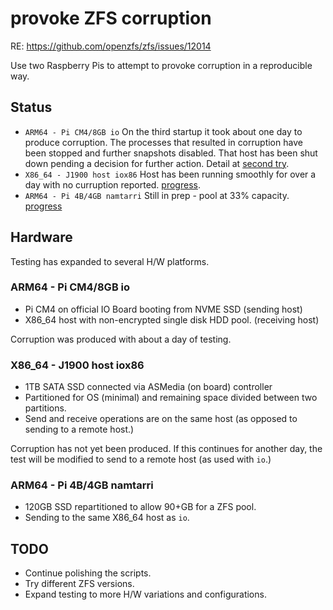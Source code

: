 # provoke ZFS corruption

RE: <https://github.com/openzfs/zfs/issues/12014>

Use two Raspberry Pis to attempt to provoke corruption in a reproducible way.

## Status

*  `ARM64 - Pi CM4/8GB io` On the third startup it took about one day to produce corruption. The processes that resulted in corruption have been stopped and further snapshots disabled. That host has been shut down pending a decision for further action. Detail at [second try](./second-try.md#2024-12-18-success).
* `X86_64 - J1900 host iox86` Host has been running smoothly for over a day with no curruption reported. [progress](./X86_trial_1.md).
* `ARM64 - Pi 4B/4GB namtarri` Still in prep - pool at 33% capacity. [progress](./arm64_SATA_USB_trial.md)

## Hardware

Testing has expanded to several H/W platforms.

### ARM64 - Pi CM4/8GB io

* Pi CM4 on official IO Board booting from NVME SSD (sending host)
* X86_64 host with non-encrypted single disk HDD pool. (receiving host)

Corruption was produced with about a day of testing.

### X86_64 - J1900 host iox86

* 1TB SATA SSD connected via ASMedia (on board) controller
* Partitioned for OS (minimal) and remaining space divided between two partitions.
* Send and receive operations are on the same host (as opposed to sending to a remote host.)

Corruption has not yet been produced. If this continues for another day, the test will be modified to send to a remote host (as used with `io`.)

### ARM64 - Pi 4B/4GB namtarri

* 120GB SSD repartitioned to allow 90+GB for a ZFS pool.
* Sending to the same X86_64 host as `io`.

## TODO

* Continue polishing the scripts.
* Try different ZFS versions.
* Expand testing to more H/W variations and configurations.

